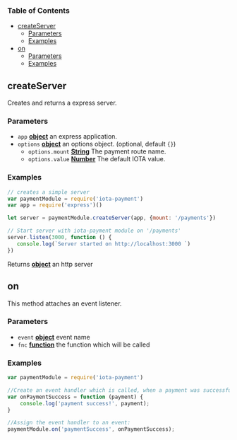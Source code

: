 <!-- Generated by documentation.js. Update this documentation by updating the source code. -->

### Table of Contents

-   [createServer][1]
    -   [Parameters][2]
    -   [Examples][3]
-   [on][4]
    -   [Parameters][5]
    -   [Examples][6]

## createServer

Creates and returns a express server.

### Parameters

-   `app` **[object][7]** an express application.
-   `options` **[object][7]** an options object. (optional, default `{}`)
    -   `options.mount` **[String][8]** The payment route name.
    -   `options.value` **[Number][9]** The default IOTA value.

### Examples

```javascript
// creates a simple server
var paymentModule = require('iota-payment')
var app = require('express')()

let server = paymentModule.createServer(app, {mount: '/payments'})

// Start server with iota-payment module on '/payments'
server.listen(3000, function () {
   console.log(`Server started on http://localhost:3000 `)
})
```

Returns **[object][7]** an http server

## on

This method attaches an event listener.

### Parameters

-   `event` **[object][7]** event name
-   `fnc` **[function][10]** the function which will be called

### Examples

```javascript
var paymentModule = require('iota-payment')

//Create an event handler which is called, when a payment was successfull
var onPaymentSuccess = function (payment) {
    console.log('payment success!', payment);
}

//Assign the event handler to an event:
paymentModule.on('paymentSuccess', onPaymentSuccess);
```

[1]: #createserver

[2]: #parameters

[3]: #examples

[4]: #on

[5]: #parameters-1

[6]: #examples-1

[7]: https://developer.mozilla.org/docs/Web/JavaScript/Reference/Global_Objects/Object

[8]: https://developer.mozilla.org/docs/Web/JavaScript/Reference/Global_Objects/String

[9]: https://developer.mozilla.org/docs/Web/JavaScript/Reference/Global_Objects/Number

[10]: https://developer.mozilla.org/docs/Web/JavaScript/Reference/Statements/function
